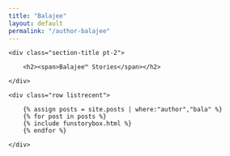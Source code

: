 ```yaml
---
title: "Balajee"
layout: default
permalink: "/author-balajee"
---
```

<section class="recent-posts">

    <div class="section-title pt-2">

        <h2><span>Balajee™ Stories</span></h2>

    </div>

    <div class="row listrecent">

        {% assign posts = site.posts | where:"author","bala" %}
        {% for post in posts %}
        {% include funstorybox.html %}
        {% endfor %}

    </div>

</section>